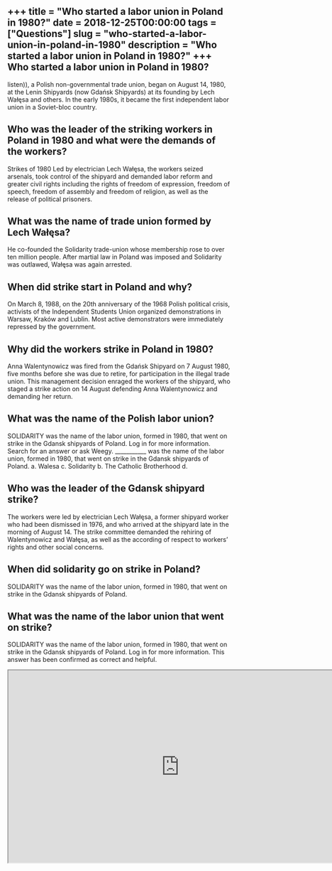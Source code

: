 +++
title = "Who started a labor union in Poland in 1980?"
date = 2018-12-25T00:00:00
tags = ["Questions"]
slug = "who-started-a-labor-union-in-poland-in-1980"
description = "Who started a labor union in Poland in 1980?"
+++
Who started a labor union in Poland in 1980?
--------------------------------------------

listen)), a Polish non-governmental trade union, began on August 14, 1980, at the Lenin Shipyards (now Gdańsk Shipyards) at its founding by Lech Wałęsa and others. In the early 1980s, it became the first independent labor union in a Soviet-bloc country.

Who was the leader of the striking workers in Poland in 1980 and what were the demands of the workers?
------------------------------------------------------------------------------------------------------

Strikes of 1980 Led by electrician Lech Wałęsa, the workers seized arsenals, took control of the shipyard and demanded labor reform and greater civil rights including the rights of freedom of expression, freedom of speech, freedom of assembly and freedom of religion, as well as the release of political prisoners.

What was the name of trade union formed by Lech Wałęsa?
-------------------------------------------------------

He co-founded the Solidarity trade-union whose membership rose to over ten million people. After martial law in Poland was imposed and Solidarity was outlawed, Wałęsa was again arrested.

When did strike start in Poland and why?
----------------------------------------

On March 8, 1988, on the 20th anniversary of the 1968 Polish political crisis, activists of the Independent Students Union organized demonstrations in Warsaw, Kraków and Lublin. Most active demonstrators were immediately repressed by the government.

Why did the workers strike in Poland in 1980?
---------------------------------------------

Anna Walentynowicz was fired from the Gdańsk Shipyard on 7 August 1980, five months before she was due to retire, for participation in the illegal trade union. This management decision enraged the workers of the shipyard, who staged a strike action on 14 August defending Anna Walentynowicz and demanding her return.

What was the name of the Polish labor union?
--------------------------------------------

SOLIDARITY was the name of the labor union, formed in 1980, that went on strike in the Gdansk shipyards of Poland. Log in for more information. Search for an answer or ask Weegy. \_\_\_\_\_\_\_\_\_\_\_ was the name of the labor union, formed in 1980, that went on strike in the Gdansk shipyards of Poland. a. Walesa c. Solidarity b. The Catholic Brotherhood d.

Who was the leader of the Gdansk shipyard strike?
-------------------------------------------------

The workers were led by electrician Lech Wałęsa, a former shipyard worker who had been dismissed in 1976, and who arrived at the shipyard late in the morning of August 14. The strike committee demanded the rehiring of Walentynowicz and Wałęsa, as well as the according of respect to workers’ rights and other social concerns.

When did solidarity go on strike in Poland?
-------------------------------------------

SOLIDARITY was the name of the labor union, formed in 1980, that went on strike in the Gdansk shipyards of Poland.

What was the name of the labor union that went on strike?
---------------------------------------------------------

SOLIDARITY was the name of the labor union, formed in 1980, that went on strike in the Gdansk shipyards of Poland. Log in for more information. This answer has been confirmed as correct and helpful.

<iframe allow="accelerometer; autoplay; clipboard-write; encrypted-media; gyroscope; picture-in-picture" allowfullscreen="" class="__youtube_prefs__  epyt-is-override  no-lazyload" data-no-lazy="1" data-origheight="433" data-origwidth="770" data-skipgform_ajax_framebjll="" height="433" id="_ytid_80708" loading="lazy" src="https://www.youtube.com/embed/sTw1CxIjOgw?enablejsapi=1&autoplay=0&cc_load_policy=0&cc_lang_pref=&iv_load_policy=1&loop=0&modestbranding=0&rel=1&fs=1&playsinline=0&autohide=2&theme=dark&color=red&controls=1&" title="YouTube player" width="770"></iframe>
